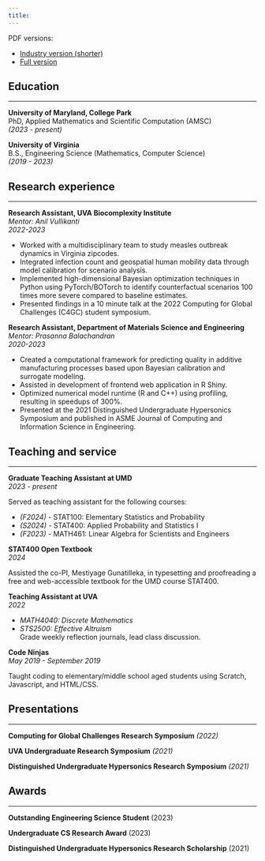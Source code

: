 ```yaml
---
title: 
---
```


PDF versions:
- [Industry version (shorter)](https://drive.google.com/file/d/1aQEAJWI5HyGln9R0e0DmomSWYHM1RJnv/view?usp=sharing)
- [Full version](https://drive.google.com/file/d/1k_mVmm5d86xuzqRxaM4-apMFq-Nksc4h/view?usp=drive_link)

## Education

---

__University of Maryland, College Park__ <br>
PhD, Applied Mathematics and Scientific Computation (AMSC) <br>
_(2023 - present)_ <br>

__University of Virginia__ <br>
B.S., Engineering Science (Mathematics, Computer Science) <br>
_(2019 - 2023)_


## Research experience

---

__Research Assistant, UVA Biocomplexity Institute__ <br>
*Mentor: Anil Vullikanti* <br>
*2022-2023*

- Worked with a multidisciplinary team to study measles outbreak dynamics in Virginia zipcodes.
- Integrated infection count and geospatial human mobility data through model calibration for scenario analysis.
- Implemented high-dimensional Bayesian optimization techniques in Python using PyTorch/BOTorch to identify counterfactual scenarios 100 times more severe compared to baseline estimates.
- Presented findings in a 10 minute talk at the 2022 Computing for Global Challenges (C4GC) student symposium.


__Research Assistant, Department of Materials Science and Engineering__ <br>
*Mentor: Prasanna Balachandran* <br>
*2020-2023*

- Created a computational framework for predicting quality in additive manufacturing processes based upon Bayesian calibration and surrogate modeling.
- Assisted in development of frontend web application in R Shiny.
- Optimized numerical model runtime (R and C++) using profiling, resulting in speedups of 300%.
- Presented at the 2021 Distinguished Undergraduate Hypersonics Symposium and published in ASME Journal of Computing and Information Science in Engineering.


## Teaching and service
---

__Graduate Teaching Assistant at UMD__ <br>
*2023 - present*

Served as teaching assistant for the following courses:
- *(F2024)* - STAT100: Elementary Statistics and Probability
- *(S2024)* - STAT400: Applied Probability and Statistics I
- *(F2023)* - MATH461: Linear Algebra for Scientists and Engineers

__STAT400 Open Textbook__<br>
*2024*

Assisted the co-PI, Mestiyage Gunatilleka, in typesetting and proofreading a free and web-accessible textbook for the UMD course STAT400.


__Teaching Assistant at UVA__<br>
*2022*

- _MATH4040: Discrete Mathematics_ <br>
- _STS2500: Effective Altruism_ <br>
Grade weekly reflection journals, lead class discussion.


__Code Ninjas__<br>
*May 2019 - September 2019*

Taught coding to elementary/middle school aged students using Scratch, Javascript, and HTML/CSS.


## Presentations
---

__Computing for Global Challenges Research Symposium__ *(2022)* <br>

__UVA Undergraduate Research Symposium__ *(2021)* <br>

__Distinguished Undergraduate Hypersonics Research Symposium__ *(2021)* 

## Awards
---

__Outstanding Engineering Science Student__ (2023)

__Undergraduate CS Research Award__ (2023)

__Distinguished Undergraduate Hypersonics Research Scholarship__ (2021)

